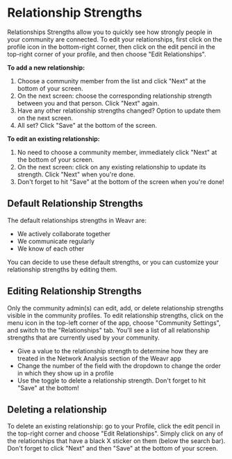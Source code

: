 # Relationship Strengths

Relationships Strengths allow you to quickly see how strongly people in your community are connected. 
To edit your relationships, first click on the profile icon in the bottom-right corner, then click on the edit pencil in the top-right corner of your profile, and then choose "Edit Relationships".

**To add a new relationship:**

1. Choose a community member from the list and click "Next" at the bottom of your screen. 
2. On the next screen: choose the corresponding relationship strength between you and that person. Click "Next" again. 
3. Have any other relationship strengths changed? Option to update them on the next screen.
4. All set? Click "Save" at the bottom of the screen.

**To edit an existing relationship:**
1. No need to choose a community member, immediately click "Next" at the bottom of your screen. 
2. On the next screen: click on any existing relationship to update its strength. Click "Next" when you're done. 
3. Don't forget to hit "Save" at the bottom of the screen when you're done!

## Default Relationship Strengths
The default relationships strengths in Weavr are:
- We actively collaborate together
- We communicate regularly
- We know of each other

You can decide to use these default strengths, or you can customize your relationship strengths by editing them. 

## Editing Relationship Strengths
Only the community admin(s) can edit, add, or delete relationship strengths visible in the community profiles. To edit relationship strengths, click on the menu icon in the top-left corner of the app, choose "Community Settings", and switch to the "Relationships" tab. You'll see a list of all relationship strengths that are currently used by your community. 
- Give a value to the relationship strength to determine how they are treated in the Network Analysis section of the Weavr app
- Change the number of the field with the dropdown to change the order in which they show up in a profile
- Use the toggle to delete a relationship strength. Don't forget to hit "Save" at the bottom!

## Deleting a relationship
To delete an existing relationship: go to your Profile, click the edit pencil in the top-right corner and choose "Edit Relationships". 
Simply click on any of the relationships that have a black X sticker on them (below the search bar). 
Don't forget to click "Next" and then "Save" at the bottom of your screen.
